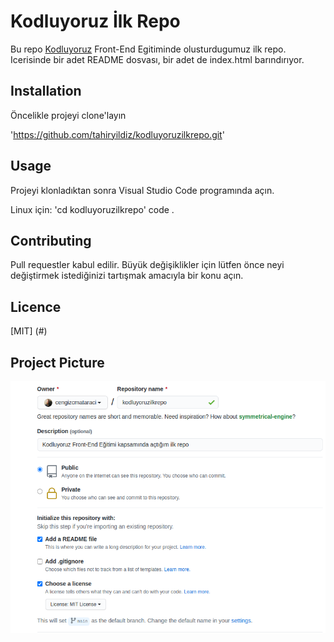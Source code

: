 # Kodluyoruz İlk Repo
Bu repo [Kodluyoruz](http://kodluyoruz.org) Front-End Egitiminde olusturdugumuz ilk repo. Icerisinde bir adet README dosvası, bir adet de index.html barındırıyor.

## Installation
Öncelikle projeyi clone'layın

'https://github.com/tahiryildiz/kodluyoruzilkrepo.git'

## Usage
Projeyi klonladıktan sonra Visual Studio Code programında açın.

Linux için:
'cd kodluyoruzilkrepo'
code .

## Contributing

Pull requestler kabul edilir. Büyük değişiklikler için lütfen önce neyi değiştirmek istediğinizi tartışmak amacıyla bir konu açın.

## Licence

[MIT] (#)

## Project Picture
![Projenin_Resmi](https://raw.githubusercontent.com/Kodluyoruz/taskforce/main/git/odev1/figures/github.png)